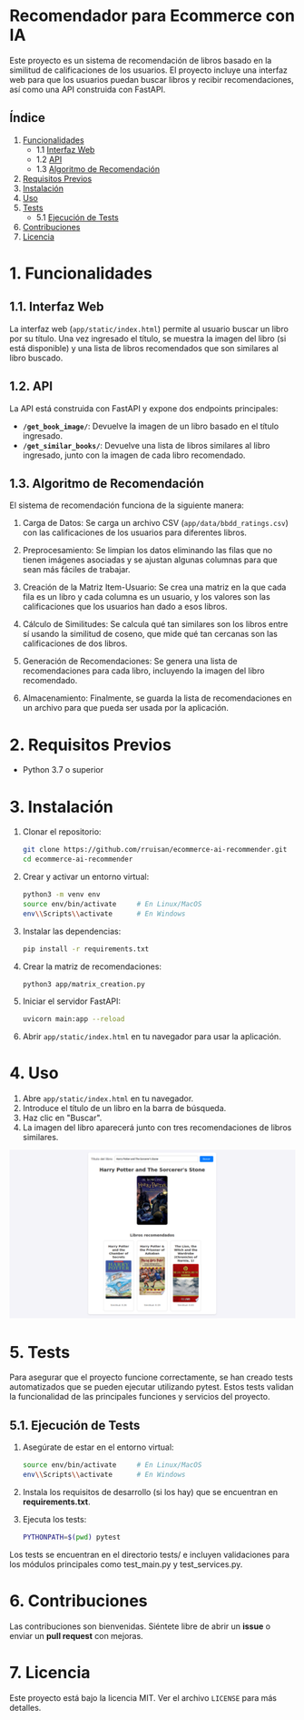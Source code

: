# Recomendador para Ecommerce con IA

Este proyecto es un sistema de recomendación de libros basado en la similitud de calificaciones de los usuarios. El proyecto incluye una interfaz web para que los usuarios puedan buscar libros y recibir recomendaciones, así como una API construida con FastAPI.

## Índice

1. [Funcionalidades](#1-funcionalidades)
   - 1.1 [Interfaz Web](#11-interfaz-web)
   - 1.2 [API](#12-api)
   - 1.3 [Algoritmo de Recomendación](#13-algoritmo-de-recomendación)
2. [Requisitos Previos](#2-requisitos-previos)
3. [Instalación](#3-instalación)
4. [Uso](#4-uso)
5. [Tests](#5-tests)
   - 5.1 [Ejecución de Tests](#51-ejecución-de-tests)
6. [Contribuciones](#6-contribuciones)
7. [Licencia](#7-licencia)


# 1. Funcionalidades

## 1.1. Interfaz Web

La interfaz web (`app/static/index.html`) permite al usuario buscar un libro por su título. Una vez ingresado el título, se muestra la imagen del libro (si está disponible) y una lista de libros recomendados que son similares al libro buscado.

## 1.2. API

La API está construida con FastAPI y expone dos endpoints principales:

- **`/get_book_image/`**: Devuelve la imagen de un libro basado en el título ingresado.
- **`/get_similar_books/`**: Devuelve una lista de libros similares al libro ingresado, junto con la imagen de cada libro recomendado.

## 1.3. Algoritmo de Recomendación

El sistema de recomendación funciona de la siguiente manera:

1. Carga de Datos: Se carga un archivo CSV (`app/data/bbdd_ratings.csv`) con las calificaciones de los usuarios para diferentes libros.

2. Preprocesamiento: Se limpian los datos eliminando las filas que no tienen imágenes asociadas y se ajustan algunas columnas para que sean más fáciles de trabajar.

3. Creación de la Matriz Item-Usuario: Se crea una matriz en la que cada fila es un libro y cada columna es un usuario, y los valores son las calificaciones que los usuarios han dado a esos libros.

4. Cálculo de Similitudes: Se calcula qué tan similares son los libros entre sí usando la similitud de coseno, que mide qué tan cercanas son las calificaciones de dos libros.

5. Generación de Recomendaciones: Se genera una lista de recomendaciones para cada libro, incluyendo la imagen del libro recomendado.

6. Almacenamiento: Finalmente, se guarda la lista de recomendaciones en un archivo para que pueda ser usada por la aplicación.

# 2. Requisitos Previos

- Python 3.7 o superior

# 3. Instalación

1. Clonar el repositorio:

    ```bash
    git clone https://github.com/rruisan/ecommerce-ai-recommender.git
    cd ecommerce-ai-recommender
    ```

2. Crear y activar un entorno virtual:

    ```bash
    python3 -m venv env
    source env/bin/activate     # En Linux/MacOS
    env\\Scripts\\activate      # En Windows
    ```

3. Instalar las dependencias:

    ```bash
    pip install -r requirements.txt
    ```

4. Crear la matriz de recomendaciones:

    ```bash
    python3 app/matrix_creation.py
    ```

5. Iniciar el servidor FastAPI:

    ```bash
    uvicorn main:app --reload
    ```

6. Abrir `app/static/index.html` en tu navegador para usar la aplicación.

# 4. Uso

1. Abre `app/static/index.html` en tu navegador.
2. Introduce el título de un libro en la barra de búsqueda.
3. Haz clic en "Buscar".
4. La imagen del libro aparecerá junto con tres recomendaciones de libros similares.

![Uso de la Aplicación](app/static/assets/screenshot.png)




# 5. Tests

Para asegurar que el proyecto funcione correctamente, se han creado tests automatizados que se pueden ejecutar utilizando pytest. Estos tests validan la funcionalidad de las principales funciones y servicios del proyecto.

## 5.1. Ejecución de Tests

1. Asegúrate de estar en el entorno virtual:

    ```bash
    source env/bin/activate     # En Linux/MacOS
    env\\Scripts\\activate      # En Windows
    ```

2. Instala los requisitos de desarrollo (si los hay) que se encuentran en **requirements.txt**.

3. Ejecuta los tests:

    ```bash
    PYTHONPATH=$(pwd) pytest
    ```

Los tests se encuentran en el directorio tests/ e incluyen validaciones para los módulos principales como test_main.py y test_services.py.

# 6. Contribuciones

Las contribuciones son bienvenidas. Siéntete libre de abrir un **issue** o enviar un **pull request** con mejoras.

# 7. Licencia

Este proyecto está bajo la licencia MIT. Ver el archivo `LICENSE` para más detalles.

